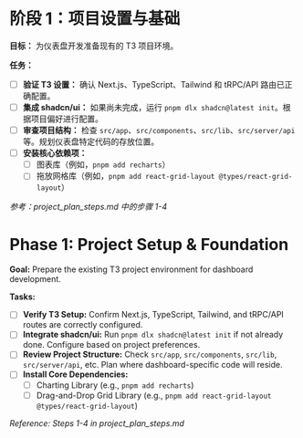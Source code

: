 # 阶段 1：项目设置与基础

**目标：** 为仪表盘开发准备现有的 T3 项目环境。

**任务：**

*   [ ] **验证 T3 设置：** 确认 Next.js、TypeScript、Tailwind 和 tRPC/API 路由已正确配置。
*   [ ] **集成 shadcn/ui：** 如果尚未完成，运行 `pnpm dlx shadcn@latest init`。根据项目偏好进行配置。
*   [ ] **审查项目结构：** 检查 `src/app`、`src/components`、`src/lib`、`src/server/api` 等。规划仪表盘特定代码的存放位置。
*   [ ] **安装核心依赖项：**
    *   [ ] 图表库（例如，`pnpm add recharts`）
    *   [ ] 拖放网格库（例如，`pnpm add react-grid-layout @types/react-grid-layout`）

*参考：project_plan_steps.md 中的步骤 1-4*

# Phase 1: Project Setup & Foundation

**Goal:** Prepare the existing T3 project environment for dashboard development.

**Tasks:**

*   [ ] **Verify T3 Setup:** Confirm Next.js, TypeScript, Tailwind, and tRPC/API routes are correctly configured.
*   [ ] **Integrate shadcn/ui:** Run `pnpm dlx shadcn@latest init` if not already done. Configure based on project preferences.
*   [ ] **Review Project Structure:** Check `src/app`, `src/components`, `src/lib`, `src/server/api`, etc. Plan where dashboard-specific code will reside.
*   [ ] **Install Core Dependencies:**
    *   [ ] Charting Library (e.g., `pnpm add recharts`)
    *   [ ] Drag-and-Drop Grid Library (e.g., `pnpm add react-grid-layout @types/react-grid-layout`)

*Reference: Steps 1-4 in project_plan_steps.md*
